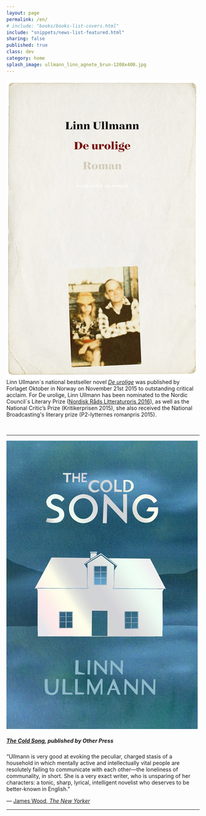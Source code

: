 ```yaml
---
layout: page
permalink: /en/
# include: "books/books-list-covers.html"
include: "snippets/news-list-featured.html"
sharing: false
published: true
class: dev
category: home
splash_image: ullmann_linn_agnete_brun-1200x400.jpg
---
```

![](/uploads/versions/2015-ullmann-de-urolige-500px---x0-0-500-778-500-778x---.jpg) Linn Ullmann´s national bestseller novel [*De urolige*](/en/books/2016/02/18/the-register-of-disquiet/) was published by Forlaget Oktober in Norway on November 21st 2015 to outstanding critical acclaim. For De urolige, Linn Ullmann has been nominated to the Nordic Council´s Literary Prize ([Nordisk Råds Litteraturpris 2016](http://www.norden.org/no/aktuelt/nyheter/14-nominerte-til-nordisk-raads-litteraturpris-2016)), as well as the National Critic’s Prize (Kritikerprisen 2015), she also received the National Broadcasting's literary prize (P2-lytternes romanpris 2015). 


&nbsp;

---

[![The Cold Song](/assets/img/cover/the-cold-song-L.jpg)](/en/books/2014/04/01/the-cold-song/)

##### [*The Cold Song*](/en/books/2014/04/01/the-cold-song/), published by Other Press

“Ullmann is very good at evoking the peculiar, charged stasis of a household in which mentally active and intellectually vital people are resolutely failing to communicate with each other—the loneliness of communality, in short. She is a very exact writer, who is unsparing of her characters: a tonic, sharp, lyrical, intelligent novelist who deserves to be better-known in English.”

— [James Wood, *The New Yorker*](http://www.newyorker.com/books/page-turner/favorite-books-2014)

---
